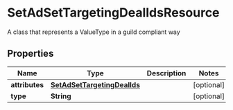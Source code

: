 

# SetAdSetTargetingDealIdsResource

A class that represents a ValueType in a guild compliant way

## Properties

| Name | Type | Description | Notes |
|------------ | ------------- | ------------- | -------------|
|**attributes** | [**SetAdSetTargetingDealIds**](SetAdSetTargetingDealIds.md) |  |  [optional] |
|**type** | **String** |  |  [optional] |



